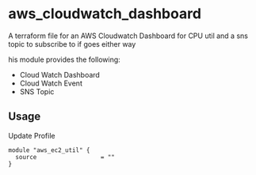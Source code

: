# aws_cloudwatch_dashboard
A terraform file for an AWS Cloudwatch Dashboard for CPU util and a sns topic to subscribe to if goes either way


his module provides the following:
 - Cloud Watch Dashboard
 - Cloud Watch Event
 - SNS Topic

## Usage
Update Profile 
```
module "aws_ec2_util" {
  source                  = ""
}
```

